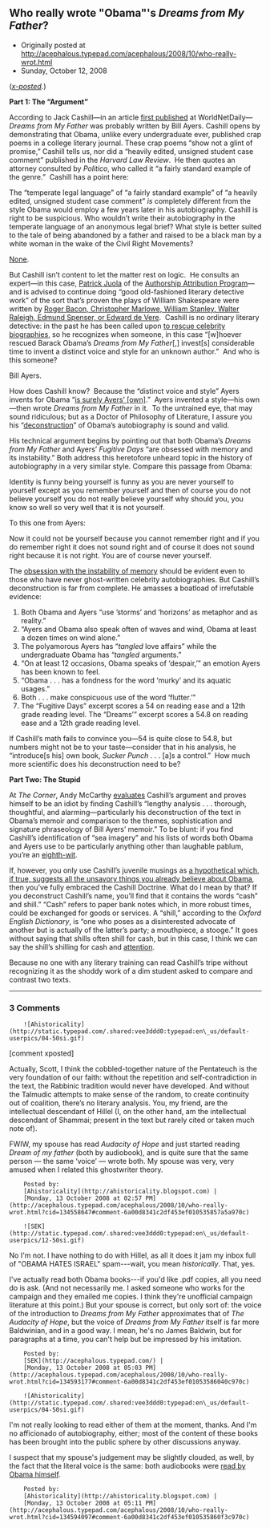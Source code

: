 ## Who really wrote "Obama"'s <em>Dreams from My Father</em>?

 * Originally posted at http://acephalous.typepad.com/acephalous/2008/10/who-really-wrot.html
 * Sunday, October 12, 2008



			

			

(_[x-posted](http://edgeofthewest.wordpress.com/2008/10/12/who-really-wrote-obamas-dreams-from-my-father/)._)

**Part 1: The “Argument”**

According to Jack Cashill—in an article [first published](http://www.wnd.com/index.php?fa=PAGE.view&pageId=76731) at WorldNetDaily—_Dreams from My Father_
was probably written by Bill Ayers. Cashill opens by demonstrating that
Obama, unlike every undergraduate ever, published crap poems in a
college literary journal. These crap poems “show not a glint of
promise,” Cashill tells us, nor did a “heavily edited, unsigned student
case comment” published in the _Harvard Law Review_.  He then quotes an attorney consulted by _Politico_, who called it “a fairly standard example of the genre.”  Cashill has a point here: 

The “temperate legal language” of “a fairly standard example” of “a heavily edited, unsigned student case comment” _is_
completely different from the style Obama would employ a few years
later in his autobiography. Cashill is right to be suspicious. Who
wouldn’t write their autobiography in the temperate language of an
anonymous legal brief? What style is better suited to the tale of being
abandoned by a father and raised to be a black man by a white woman in
the wake of the Civil Right Movements? 

[None](http://www.amazon.com/exec/obidos/ASIN/0141182229/diesekoschmar-20).  

But Cashill isn’t content to let the matter rest on logic.  He consults an expert—in this case, [Patrick Juola](http://www.mathcs.duq.edu/%!E(MISSING)juola/) of the [Authorship Attribution Program](http://www.jgaap.com/)—and
is advised to continue doing “good old-fashioned literary detective
work” of the sort that’s proven the plays of William Shakespeare were
written by [Roger Bacon, Christopher Marlowe, William Stanley, Walter Raleigh, Edmund Spenser, or Edward de Vere](http://en.wikipedia.org/wiki/Shakespearean\_authorship).  Cashill is no ordinary literary detective: in the past he has been called upon [to rescue celebrity biographies](http://www.cashill.com/natl\_general/did\_bill\_ayers\_write\_3.htm), so he recognizes when someone, in this case “[w]hoever rescued Barack Obama’s _Dreams from My Father_[,] invest[s] considerable time to invent a distinct voice and style for an unknown author.”  And who is this someone?  

Bill Ayers.  

How does Cashill know?  Because the “distinct voice and style” Ayers invents for Obama “[is surely Ayers’ [own]](http://www.cashill.com/natl\_general/did\_bill\_ayers\_write\_1.htm).”  Ayers invented a style—his own—then wrote _Dreams from My Father_ in it.  To the untrained eye, that may sound ridiculous; but as a Doctor of Philosophy of Literature, I assure you his “[deconstruction](http://www.cashill.com/natl\_general/did\_bill\_ayers\_write\_2.htm)” of Obama’s autobiography is sound and valid.  

His technical argument begins by pointing out that both Obama’s _Dreams from My Father_ and Ayers’ _Fugitive Days_
“are obsessed with memory and its instability.” Both address this
heretofore unheard topic in the history of autobiography in a very
similar style. Compare this passage from Obama:

Identity is funny being yourself is funny as you are
never yourself to yourself except as you remember yourself and then of
course you do not believe yourself you do not really believe yourself
why should you, you know so well so very well that it is not yourself.

To this one from Ayers:

Now it could not be yourself because you cannot remember
right and if you do remember right it does not sound right and of
course it does not sound right because it is not right. You are of
course never yourself.

The [obsession with the instability of memory](http://www.amazon.com/exec/obidos/ASIN/1878972081/diesekoschmar-20/)
should be evident even to those who have never ghost-written celebrity
autobiographies. But Cashill’s deconstruction is far from complete. He
amasses a boatload of irrefutable evidence:

1.  Both Obama and Ayers “use ’storms’ and ‘horizons’ as metaphor and as reality.”
2.  “Ayers and Obama also speak often of waves and wind, Obama at least a dozen times on wind alone.”
3.  The polyamorous Ayers has “_tangled_ love affairs” while the undergraduate Obama has “_tangled_ arguments.”
4.  “On at least 12 occasions, Obama speaks of ‘despair,’” an emotion Ayers has been known to feel.
5.  “Obama . . . has a fondness for the word ‘murky’ and its aquatic usages.”
6.  Both . . . make conspicuous use of the word ‘flutter.’”
7.  The “Fugitive Days” excerpt scores a 54 on reading ease and a 12th
grade reading level. The “Dreams’” excerpt scores a 54.8 on reading
ease and a 12th grade reading level.

If Cashill’s math fails to convince you—54 is quite close to 54.8,
but numbers might not be to your taste—consider that in his analysis,
he “introduce[s his] own book, _Sucker Punch_ . . . [a]s a control.”  How much more scientific does his deconstruction need to be?

**Part Two: The Stupid**

At _The Corner_, Andy McCarthy [evaluates](http://corner.nationalreview.com/post/?q=OTlkMTdmNDRkMTM1ODZkNGNkZmRiNDFjMDE4YzRjMjg=)
Cashill’s argument and proves himself to be an idiot by finding
Cashill’s “lengthy analysis . . . thorough, thoughtful, and
alarming—particularly his deconstruction of the text in Obama’s memoir
and comparison to the themes, sophistication and signature phraseology
of Bill Ayers’ memoir.” To be blunt: if you find Cashill’s
identification of “sea imagery” and his lists of words both Obama and
Ayers use to be particularly anything other than laughable pablum,
you’re an [eighth-wit](http://www.thefreedictionary.com/half-wit).  

If, however, you only use Cashill’s juvenile musings as [a hypothetical which, if true, suggests all the unsavory things you already believe about Obama](http://proteinwisdom.com/?p=13398),
then you’ve fully embraced the Cashill Doctrine. What do I mean by
that? If you deconstruct Cashill’s name, you’ll find that it contains
the words “cash” and shill.” “Cash” refers to paper bank notes which,
in more robust times, could be exchanged for goods or services. A
“shill,” according to the _Oxford English Dictionary_, is “one
who poses as a disinterested advocate of another but is actually of the
latter’s party; a mouthpiece, a stooge.” It goes without saying that
shills often shill for cash, but in this case, I think we can say the
shill’s shilling for cash and [attention](http://whiskeyfire.typepad.com/whiskey\_fire/2008/10/very-competent.html).  

Because no one with any literary training can read Cashill’s tripe
without recognizing it as the shoddy work of a dim student asked to
compare and contrast two texts.

		

		

* * *

### 3 Comments 

		

                
[]()

	

		![Ahistoricality](http://static.typepad.com/.shared:vee3ddd0:typepad:en\_us/default-userpics/04-50si.gif)
	

	

		

[comment xposted]

Actually, Scott, I think the cobbled-together nature of the Pentateuch is the very foundation of our faith: without the repetition and self-contradiction in the text, the Rabbinic tradition would never have developed. And without the Talmudic attempts to make sense of the random, to create continuity out of coalition, there’s no literary analysis. You, my friend, are the intellectual descendant of Hillel (I, on the other hand, am the intellectual descendant of Shammai; present in the text but rarely cited or taken much note of).

FWIW, my spouse has read _Audacity of Hope_ and just started reading _Dream of my father_ (both by audiobook), and is quite sure that the same person — the same ‘voice’ — wrote both. My spouse was very, very amused when I related this ghostwriter theory.  

	

		Posted by:
		[Ahistoricality](http://ahistoricality.blogspot.com) |
		[Monday, 13 October 2008 at 02:57 PM](http://acephalous.typepad.com/acephalous/2008/10/who-really-wrot.html?cid=134558647#comment-6a00d8341c2df453ef010535857a5a970c)

[]()

	

		![SEK](http://static.typepad.com/.shared:vee3ddd0:typepad:en\_us/default-userpics/12-50si.gif)
	

	

		

No I'm not.  I have nothing to do with Hillel, as all it does it jam my inbox full of "OBAMA HATES ISRAEL" spam---wait, you mean _historically_.  That, yes.  

I've actually read both Obama books---if you'd like .pdf copies, all you need do is ask.  (And not necessarily me.  I asked someone who works for the campaign and they emailed me copies.  I think they're unofficial campaign literature at this point.)  But your spouse is correct, but only sort of: the voice of the introduction to _Dreams from My Father_ approximates that of _The Audacity of Hope_, but the voice of _Dreams from My Father_ itself is far more Baldwinian, and in a good way.  I mean, he's no James Baldwin, but for paragraphs at a time, you can't help but be impressed by his imitation.

	

		Posted by:
		[SEK](http://acephalous.typepad.com/) |
		[Monday, 13 October 2008 at 05:03 PM](http://acephalous.typepad.com/acephalous/2008/10/who-really-wrot.html?cid=134593177#comment-6a00d8341c2df453ef01053586040c970c)

[]()

	

		![Ahistoricality](http://static.typepad.com/.shared:vee3ddd0:typepad:en\_us/default-userpics/04-50si.gif)
	

	

		

I'm not really looking to read either of them at the moment, thanks. And I'm no afficionado of autobiography, either; most of the content of these books has been brought into the public sphere by other discussions anyway.

I suspect that my spouse's judgement may be slightly clouded, as well, by the fact that the literal voice is the same: both audiobooks were [read by Obama himself](http://www.audible.com/adbl/site/enSearch/searchResults.jsp?BV\_UseBVCookie=Yes&N=0&Ntx=mode%!B(MISSING)matchallpartial&D=obama&Dx=mode%!B(MISSING)matchallpartial&Ntk=S\_Author&Ntt=obama&x=0&y=0). 

	

		Posted by:
		[Ahistoricality](http://ahistoricality.blogspot.com) |
		[Monday, 13 October 2008 at 05:11 PM](http://acephalous.typepad.com/acephalous/2008/10/who-really-wrot.html?cid=134594097#comment-6a00d8341c2df453ef010535860f3c970c)

		

        